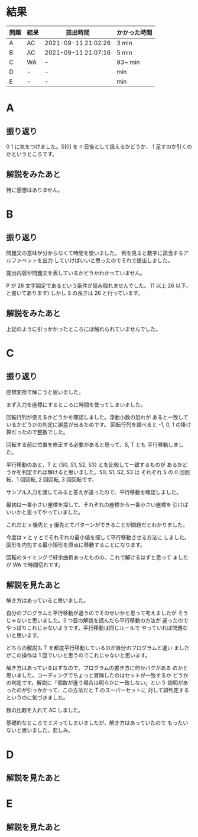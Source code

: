 # 結果

| 問題 | 結果 | 提出時間            | かかった時間 |
|------|------|---------------------|--------------|
| A    | AC   | 2021-09-11 21:02:26 | 3 min        |
| B    | AC   | 2021-09-11 21:07:16 | 5 min        |
| C    | WA   | -                   | 93~ min      |
| D    | -    | -                   |     min      |
| E    | -    | -                   |     min      |

# A

## 振り返り

0 1 に気をつけました。S[0] を n 日後として扱えるかどうか、
1 足すのか引くのかというところです。

## 解説をみたあと

特に感想はありません。

# B

## 振り返り

問題文の意味が分からなくて時間を使いました。
例を見ると数字に該当するアルファベットを出力
していけばいいと思ったのでそれで提出しました。

提出内容が問題文を表しているかどうかわかっていません。

P が 26 文字固定であるという条件が読み取れませんでした。
(1 以上 26 以下、と書いてあります)
しかし S の長さは 26 と行っています。

## 解説をみたあと

上記のように引っかかったところには触れられていませんでした。

# C

## 振り返り

座標変換で解こうと思いました。

まず入力を座標にするところに時間を使ってしまいました。

回転行列が使えるかどうかを確認しました。浮動小数の恐れが
あると一致しているかどうかの判定に誤差が出るためです。
回転行列を調べると -1, 0, 1 の掛け算だったので整数でした。

回転する前に位置を修正する必要があると思って、S, T とも
平行移動しました。

平行移動のあと、T と {S0, S1, S2, S3} とを比較して一致するものが
あるかどうかを判定すれば解けると思いました。S0, S1, S2, S3 は
それぞれ S の 0 回回転、1 回回転, 2 回回転, 3 回回転です。

サンプル入力を渡してみると答えが違ったので、平行移動を確認しました。

最初は一番小さい座標を探して、それぞれの座標から一番小さい座標を
引けばいいかと思ってやっていました。

これだと x 優先と y 優先とでパターンができることが問題だとわかりました。

今度は x と y とでそれぞれの最小値を探して平行移動させる方法に
しました。図形を内包する最小矩形を原点に移動することになります。

回転のタイミングで紆余曲折あったものの、これで解けるはずと思って
ましたが WA で時間切れです。

## 解説を見たあと

解き方はあっていると思いました。

自分のプログラムと平行移動が違うのでそのせいかと思って考えましたが
そうじゃないと思いました。2 つ目の解説を読んだら平行移動の方法が
違ったのでやっぱりこれじゃないようです。平行移動は同じルールで
やっていれば問題ないと思います。

どちらの解説も T を都度平行移動しているのが自分のプログラムと違い
ましたがこの操作は 1 回でいいと思うのでこれじゃないと思います。

解き方はあっているはずなので、プログラムの書き方に何かバグがある
のかと思いました。コーディングでちょっと冒険したのはセットが一致するか
どうかの判定です。解説に「個数が違う場合は明らかに一致しない」という
説明があったのが引っかかって、この方法だと T のスーパーセットに
対して誤判定するというのに気づきました。

数の比較を入れて AC しました。

基礎的なところでミスってしまいましたが、解き方はあっていたので
もったいないと思いました。悲しみ。

# D

## 解説を見たあと

# E

## 解説を見たあと
